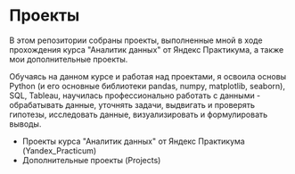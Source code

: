 # Проекты

В этом репозитории собраны проекты, выполненные мной в ходе прохождения курса "Аналитик данных" от Яндекс Практикума, а также мои дополнительные проекты.

Обучаясь на данном курсе и работая над проектами,  я освоила основы Python (и его основные библиотеки pandas, numpy, matplotlib, seaborn),
 SQL, Tableau, научилась профессионально работать с данными - обрабатывать данные, уточнять задачи, выдвигать и проверять гипотезы,
 исследовать данные, визуализировать и формулировать выводы.

- Проекты курса "Аналитик данных" от Яндекс Практикума (Yandex_Practicum)
- Дополнительные проекты (Projects) 


